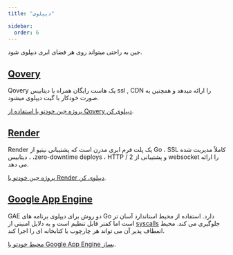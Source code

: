 ```yaml
---
title: "دیپلوی"

sidebar:
  order: 6
---
```


جین به راحتی میتواند روی هر فضای ابری دیپلوی شود.

## [Qovery](https://www.qovery.com)

Qovery یک هاست رایگان همراه با دیتابیس ssl , CDN را ارائه میدهد و همچنین به صورت خودکار با گیت دیپلوی میشود.

[پروژه جین خودتو با استفاده از Qovery دیپلوی کن](https://docs.qovery.com/guides/tutorial/deploy-gin-with-postgresql/).

## [Render](https://render.com)

Render یک پلت فرم ابری مدرن است که پشتیبانی نیتیو از Go ، SSL کاملاً مدیریت شده ، دیتابیس ،zero-downtime deploys ، HTTP / 2 و پشتیبانی از websocket را ارائه می دهد.

[پروژه جین خودتو با Render دیپلوی کن](https://render.com/docs/deploy-go-gin).

## [Google App Engine](https://cloud.google.com/appengine/)

GAE دو روش برای دیپلوی برنامه های Go دارد. استفاده از محیط استاندارد آسان تر است اما کمتر قابل تنظیم است و به دلایل امنیتی از [syscalls](https://github.com/gin-gonic/gin/issues/1639) جلوگیری می کند. محیط انعطاف پذیر آن می تواند هر چارچوب یا کتابخانه ای را اجرا کند.

[محیط خودتو با Google App Engine بساز](https://cloud.google.com/appengine/docs/go/).
